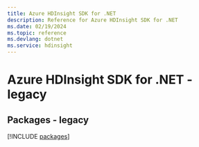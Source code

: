 ```yaml
---
title: Azure HDInsight SDK for .NET
description: Reference for Azure HDInsight SDK for .NET
ms.date: 02/19/2024
ms.topic: reference
ms.devlang: dotnet
ms.service: hdinsight
---
```

# Azure HDInsight SDK for .NET - legacy
## Packages - legacy
[!INCLUDE [packages](hdinsight-index.md)]